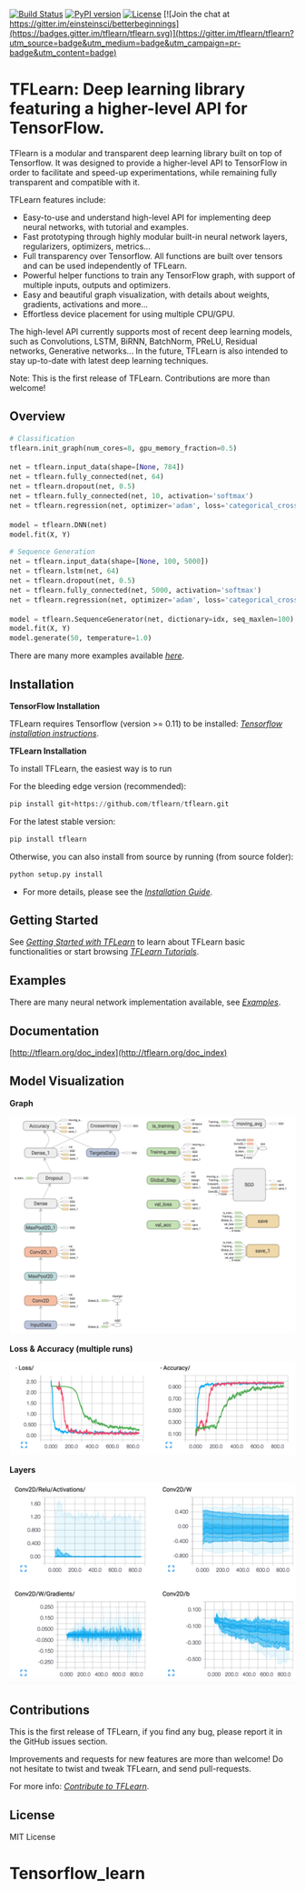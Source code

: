 [![Build Status](https://travis-ci.org/tflearn/tflearn.svg?branch=master)](https://travis-ci.org/tflearn/tflearn)
[![PyPI version](https://badge.fury.io/py/tflearn.svg)](https://badge.fury.io/py/tflearn)
[![License](https://img.shields.io/badge/license-MIT-blue.svg)](LICENSE)
[![Join the chat at https://gitter.im/einsteinsci/betterbeginnings](https://badges.gitter.im/tflearn/tflearn.svg)](https://gitter.im/tflearn/tflearn?utm_source=badge&utm_medium=badge&utm_campaign=pr-badge&utm_content=badge)

# TFLearn: Deep learning library featuring a higher-level API for TensorFlow.

TFlearn is a modular and transparent deep learning library built on top of Tensorflow.  It was designed to provide a higher-level API to TensorFlow in order to facilitate and speed-up experimentations, while remaining fully transparent and compatible with it.

TFLearn features include:

- Easy-to-use and understand high-level API for implementing deep neural networks, with tutorial and examples.
- Fast prototyping through highly modular built-in neural network layers, regularizers, optimizers, metrics...
- Full transparency over Tensorflow. All functions are built over tensors and can be used independently of TFLearn.
- Powerful helper functions to train any TensorFlow graph, with support of multiple inputs, outputs and optimizers.
- Easy and beautiful graph visualization, with details about weights, gradients, activations and more...
- Effortless device placement for using multiple CPU/GPU.

The high-level API currently supports most of recent deep learning models, such as Convolutions, LSTM, BiRNN, BatchNorm, PReLU, Residual networks, Generative networks... In the future, TFLearn is also intended to stay up-to-date with latest deep learning techniques.

Note: This is the first release of TFLearn. Contributions are more than welcome!

## Overview
```python
# Classification
tflearn.init_graph(num_cores=8, gpu_memory_fraction=0.5)

net = tflearn.input_data(shape=[None, 784])
net = tflearn.fully_connected(net, 64)
net = tflearn.dropout(net, 0.5)
net = tflearn.fully_connected(net, 10, activation='softmax')
net = tflearn.regression(net, optimizer='adam', loss='categorical_crossentropy')

model = tflearn.DNN(net)
model.fit(X, Y)
```

```python
# Sequence Generation
net = tflearn.input_data(shape=[None, 100, 5000])
net = tflearn.lstm(net, 64)
net = tflearn.dropout(net, 0.5)
net = tflearn.fully_connected(net, 5000, activation='softmax')
net = tflearn.regression(net, optimizer='adam', loss='categorical_crossentropy')

model = tflearn.SequenceGenerator(net, dictionary=idx, seq_maxlen=100)
model.fit(X, Y)
model.generate(50, temperature=1.0)
```

There are many more examples available *[here](http://tflearn.org/examples)*.

## Installation

**TensorFlow Installation**

TFLearn requires Tensorflow (version >= 0.11) to be installed: *[Tensorflow installation instructions](https://github.com/tensorflow/tensorflow/blob/master/tensorflow/g3doc/get_started/os_setup.md)*.

**TFLearn Installation**

To install TFLearn, the easiest way is to run

For the bleeding edge version (recommended):
```python
pip install git+https://github.com/tflearn/tflearn.git
```
For the latest stable version:
```python
pip install tflearn
```
Otherwise, you can also install from source by running (from source folder):
```python
python setup.py install
```

- For more details, please see the *[Installation Guide](http://tflearn.org/installation)*.

## Getting Started

See *[Getting Started with TFLearn](http://tflearn.org/getting_started)* to learn about TFLearn basic functionalities or start browsing *[TFLearn Tutorials](http://tflearn.org/tutorials)*.

## Examples

There are many neural network implementation available, see *[Examples](http://tflearn.org/examples)*.

## Documentation

[http://tflearn.org/doc_index](http://tflearn.org/doc_index)

## Model Visualization

**Graph**

![Graph Visualization](docs/templates/img/graph.png)

**Loss & Accuracy (multiple runs)**

![Loss Visualization](docs/templates/img/loss_acc.png)

**Layers**

![Layers Visualization](docs/templates/img/layer_visualization.png)

## Contributions

This is the first release of TFLearn, if you find any bug, please report it in the GitHub issues section.

Improvements and requests for new features are more than welcome! Do not hesitate to twist and tweak TFLearn, and send pull-requests.

For more info: *[Contribute to TFLearn](http://tflearn.org/contributions)*.

## License

MIT License
# Tensorflow_learn
 
 
 
 
 
 
 
 
 
 
 
 
 
 
 
 
 
 
 
 
 
 
 
 
 
 
 
 
 
 
 
 
 
 
 
 
 
 
 
 
 
 
 
 
 
 
 
 
 
 
 
 
